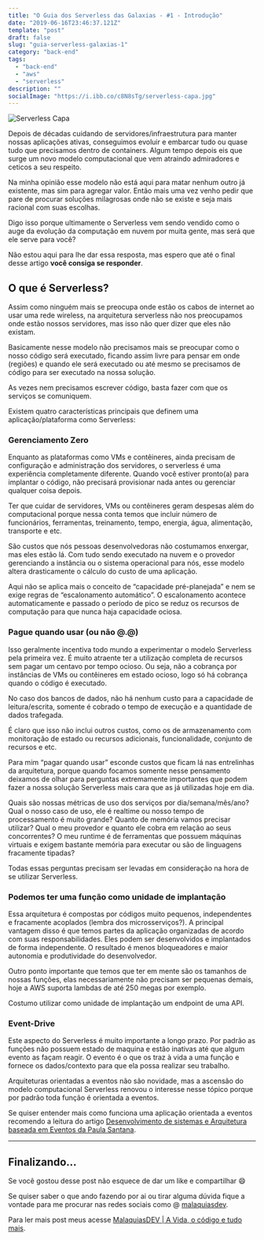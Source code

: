 ```yaml
---
title: "O Guia dos Serverless das Galaxias - #1 - Introdução"
date: "2019-06-16T23:46:37.121Z"
template: "post"
draft: false
slug: "guia-serverless-galaxias-1"
category: "back-end"
tags:
  - "back-end"
  - "aws"
  - "serverless"
description: ""
socialImage: "https://i.ibb.co/c8N8sTg/serverless-capa.jpg"
---
```


![Serverless Capa](https://i.ibb.co/c8N8sTg/serverless-capa.jpg)

Depois de décadas cuidando de servidores/infraestrutura para manter nossas aplicações ativas, conseguimos evoluir e embarcar tudo ou quase tudo que precisamos dentro de containers. Algum tempo depois eis que surge um novo modelo computacional que vem atraindo admiradores e ceticos a seu respeito.

Na minha opinião esse modelo não está aqui para matar nenhum outro já existente, mas sim para agregar valor. Então mais uma vez venho pedir que pare de procurar soluções milagrosas onde não se existe e seja mais racional com suas escolhas.

Digo isso porque ultimamente o Serverless vem sendo vendido como o auge da evolução da computação em nuvem por muita gente, mas será que ele serve para você?

Não estou aqui para lhe dar essa resposta, mas espero que até o final desse artigo **você consiga se responder**.

## O que é Serverless?

Assim como ninguém mais se preocupa onde estão os cabos de internet ao usar uma rede wireless, na arquitetura serverless não nos preocupamos onde estão nossos servidores, mas isso não quer dizer que eles não existam.

Basicamente nesse modelo não precisamos mais se preocupar como o nosso código será executado, ficando assim livre para pensar em onde (regiões) e quando ele será executado ou até mesmo se precisamos de código para ser executado na nossa solução.

As vezes nem precisamos escrever código, basta fazer com que os serviços se comuniquem.

Existem quatro características principais que definem uma aplicação/plataforma como Serverless:

### Gerenciamento Zero

Enquanto as plataformas como VMs e contêineres, ainda precisam de configuração e administração dos servidores, o serverless é uma experiência completamente diferente. Quando você estiver pronto(a) para implantar o código, não precisará provisionar nada antes ou gerenciar qualquer coisa depois.

Ter que cuidar de servidores, VMs ou contêineres geram despesas além do computacional porque nessa conta temos que incluir número de funcionários, ferramentas, treinamento, tempo, energia, água, alimentação, transporte e etc.

São custos que nós pessoas desenvolvedoras não costumamos enxergar, mas eles estão lá. Com tudo sendo executado na nuvem e o provedor gerenciando a instância ou o sistema operacional para nós, esse modelo altera drasticamente o cálculo do custo de uma aplicação.

Aqui não se aplica mais o conceito de “capacidade pré-planejada” e nem se exige regras de “escalonamento automático”. O escalonamento acontece automaticamente e passado o período de pico se reduz os recursos de computação para que nunca haja capacidade ociosa.

### Pague quando usar (ou não @.@)

Isso geralmente incentiva todo mundo a experimentar o modelo Serverless pela primeira vez. É muito atraente ter a utilização completa de recursos sem pagar um centavo por tempo ocioso. Ou seja, não a cobrança por instâncias de VMs ou contêineres em estado ocioso, logo só há cobrança quando o código é executado.

No caso dos bancos de dados, não há nenhum custo para a capacidade de leitura/escrita, somente é cobrado o tempo de execução e a quantidade de dados trafegada.

É claro que isso não inclui outros custos, como os de armazenamento com monitoração de estado ou recursos adicionais, funcionalidade, conjunto de recursos e etc.

Para mim “pagar quando usar” esconde custos que ficam lá nas entrelinhas da arquitetura, porque quando focamos somente nesse pensamento deixamos de olhar para perguntas extremamente importantes que podem fazer a nossa solução Serverless mais cara que as já utilizadas hoje em dia.

Quais são nossas métricas de uso dos serviços por dia/semana/mês/ano? Qual o nosso caso de uso, ele é realtime ou nosso tempo de processamento é muito grande? Quanto de memória vamos precisar utilizar? Qual o meu provedor e quanto ele cobra em relação ao seus concorrentes? O meu runtime é de ferramentas que possuem máquinas virtuais e exigem bastante memória para executar ou são de linguagens fracamente tipadas?

Todas essas perguntas precisam ser levadas em consideração na hora de se utilizar Serverless.

### Podemos ter uma função como unidade de implantação

Essa arquitetura é compostas por códigos muito pequenos, independentes e fracamente acoplados (lembra dos microsserviços?). A principal vantagem disso é que temos partes da aplicação organizadas de acordo com suas responsabilidades. Eles podem ser desenvolvidos e implantados de forma independente. O resultado é menos bloqueadores e maior autonomia e produtividade do desenvolvedor.

Outro ponto importante que temos que ter em mente são os tamanhos de nossas funções, elas necessariamente não precisam ser pequenas demais, hoje a AWS suporta lambdas de até 250 megas por exemplo.

Costumo utilizar como unidade de implantação um endpoint de uma API.

### Event-Drive

Este aspecto do Serverless é muito importante a longo prazo. Por padrão as funções não possuem estado de maquina e estão inativas até que algum evento as façam reagir. O evento é o que os traz à vida a uma função e fornece os dados/contexto para que ela possa realizar seu trabalho.

Arquiteturas orientadas a eventos não são novidade, mas a ascensão do modelo computacional Serverless renovou o interesse nesse tópico porque por padrão toda função é orientada a eventos.

Se quiser entender mais como funciona uma aplicação orientada a eventos recomendo a leitura do artigo [Desenvolvimento de sistemas e Arquitetura baseada em Eventos da Paula Santana](https://medium.com/devs-javagirl/desenvolvimento-de-sistemas-e-arquitetura-baseada-em-eventos-3a9894f6a70a).

---

## Finalizando…

Se você gostou desse post não esquece de dar um like e compartilhar 😄

Se quiser saber o que ando fazendo por ai ou tirar alguma dúvida fique a vontade para me procurar nas redes sociais como @ [malaquiasdev](https://twitter.com/malaquiasdev).

Para ler mais post meus acesse [MalaquiasDEV | A Vida, o código e tudo mais](http://malaquias.dev).
